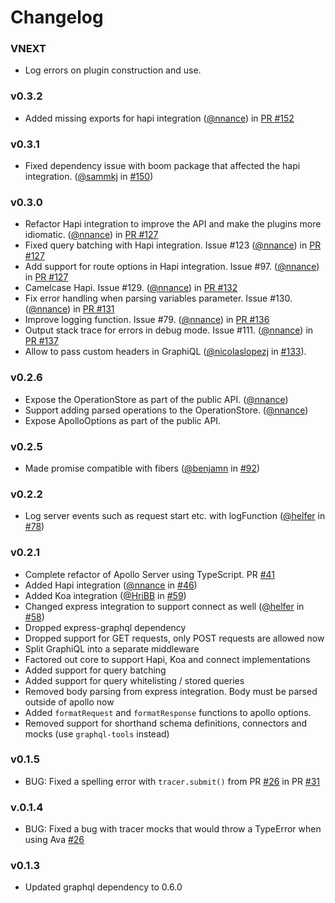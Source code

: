 # Changelog

### VNEXT
* Log errors on plugin construction and use.

### v0.3.2
* Added missing exports for hapi integration ([@nnance](https://github.com/nnance)) in [PR #152](https://github.com/apollostack/apollo-server/pull/152)

### v0.3.1
* Fixed dependency issue with boom package that affected the hapi integration. ([@sammkj](https://github.com/sammkj) in [#150](https://github.com/apollostack/apollo-server/pull/150))

### v0.3.0
* Refactor Hapi integration to improve the API and make the plugins more idiomatic. ([@nnance](https://github.com/nnance)) in
[PR #127](https://github.com/apollostack/apollo-server/pull/127)
* Fixed query batching with Hapi integration.  Issue #123 ([@nnance](https://github.com/nnance)) in
[PR #127](https://github.com/apollostack/apollo-server/pull/127)
* Add support for route options in Hapi integration.  Issue #97. ([@nnance](https://github.com/nnance)) in
[PR #127](https://github.com/apollostack/apollo-server/pull/127)
* Camelcase Hapi.  Issue #129. ([@nnance](https://github.com/nnance)) in
[PR #132](https://github.com/apollostack/apollo-server/pull/132)
* Fix error handling when parsing variables parameter. Issue #130. ([@nnance](https://github.com/nnance)) in
[PR #131](https://github.com/apollostack/apollo-server/pull/131)
* Improve logging function. Issue #79. ([@nnance](https://github.com/nnance)) in
[PR #136](https://github.com/apollostack/apollo-server/pull/136)
* Output stack trace for errors in debug mode. Issue #111. ([@nnance](https://github.com/nnance)) in
[PR #137](https://github.com/apollostack/apollo-server/pull/137)
* Allow to pass custom headers in GraphiQL ([@nicolaslopezj](https://github.com/nicolaslopezj) in [#133](https://github.com/apollostack/apollo-server/pull/133)).

### v0.2.6
* Expose the OperationStore as part of the public API. ([@nnance](https://github.com/nnance))
* Support adding parsed operations to the OperationStore. ([@nnance](https://github.com/nnance))
* Expose ApolloOptions as part of the public API.

### v0.2.5
* Made promise compatible with fibers ([@benjamn](https://github.com/benjamn) in [#92](https://github.com/apollostack/apollo-server/pull/92))

### v0.2.2
* Log server events such as request start etc. with logFunction ([@helfer](https://github.com/helfer) in [#78](https://github.com/apollostack/apollo-server/pull/78))

### v0.2.1
* Complete refactor of Apollo Server using TypeScript. PR [#41](https://github.com/apollostack/apollo-server/pull/41)
* Added Hapi integration ([@nnance](https://github.com/nnance) in [#46](https://github.com/apollostack/apollo-server/pull/46))
* Added Koa integration ([@HriBB](https://github.com/HriBB) in [#59](https://github.com/apollostack/apollo-server/pull/59))
* Changed express integration to support connect as well ([@helfer](https://github.com/helfer) in [#58](https://github.com/apollostack/apollo-server/pull/58))
* Dropped express-graphql dependency
* Dropped support for GET requests, only POST requests are allowed now
* Split GraphiQL into a separate middleware
* Factored out core to support Hapi, Koa and connect implementations
* Added support for query batching
* Added support for query whitelisting / stored queries
* Removed body parsing from express integration. Body must be parsed outside of apollo now
* Added `formatRequest` and `formatResponse` functions to apollo options.
* Removed support for shorthand schema definitions, connectors and mocks (use `graphql-tools` instead)


### v0.1.5
* BUG: Fixed a spelling error with `tracer.submit()` from PR [#26](https://github.com/apollostack/apollo-server/pull/26)
 in PR [#31](https://github.com/apollostack/apollo-server/pull/31)

### v.0.1.4

* BUG: Fixed a bug with tracer mocks that would throw a TypeError when using Ava [#26](https://github.com/apollostack/apollo-server/pull/26)

### v0.1.3

* Updated graphql dependency to 0.6.0
